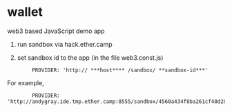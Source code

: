 # wallet
web3 based JavaScript demo app

1. run sandbox via hack.ether.camp

2. set sandbox id to the app (in the file web3.const.js)

```
        PROVIDER: 'http:// ***host**** /sandbox/ **sandbox-id***'
```

For example,

```
        PROVIDER: 'http://andygray.ide.tmp.ether.camp:8555/sandbox/4560a434f8ba261cf40d28721f320f1b2ccfc214'
```


